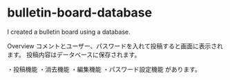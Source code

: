# bulletin-board-database
I created a bulletin board using a database.

Overview
コメントとユーザー、パスワードを入れて投稿すると画面に表示されます。
投稿内容はデータベースに保存されます。

・投稿機能
・消去機能
・編集機能
・パスワード設定機能
があります。
